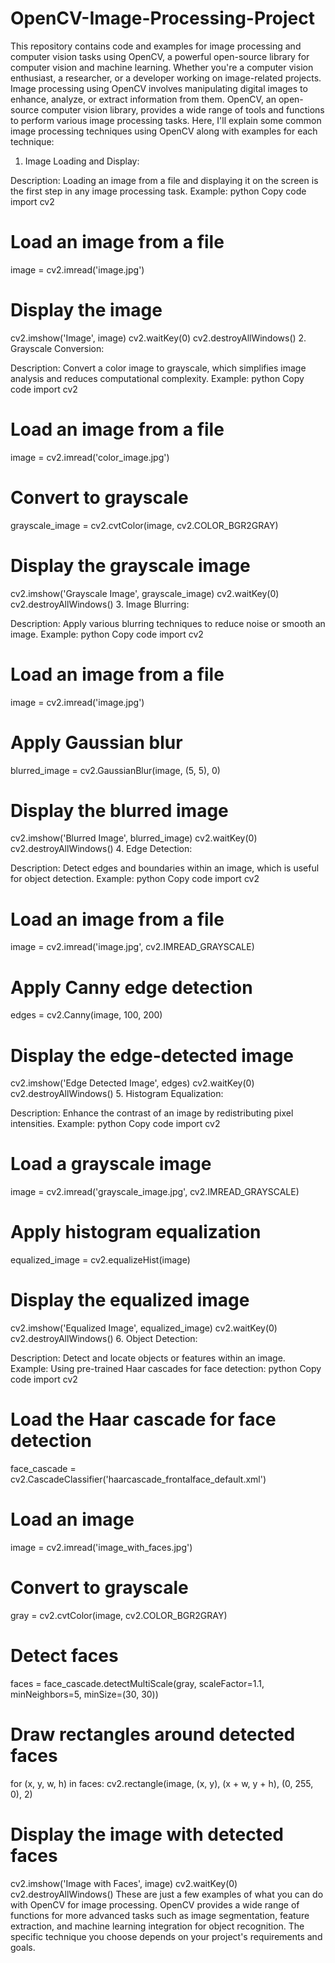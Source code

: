 # OpenCV-Image-Processing-Project
This repository contains code and examples for image processing and computer vision tasks using OpenCV, a powerful open-source library for computer vision and machine learning. Whether you're a computer vision enthusiast, a researcher, or a developer working on image-related projects.
 Image processing using OpenCV involves manipulating digital images to enhance, analyze, or extract information from them. OpenCV, an open-source computer vision library, provides a wide range of tools and functions to perform various image processing tasks. Here, I'll explain some common image processing techniques using OpenCV along with examples for each technique:

1. Image Loading and Display:

Description: Loading an image from a file and displaying it on the screen is the first step in any image processing task.
Example:
python
Copy code
import cv2

# Load an image from a file
image = cv2.imread('image.jpg')

# Display the image
cv2.imshow('Image', image)
cv2.waitKey(0)
cv2.destroyAllWindows()
2. Grayscale Conversion:

Description: Convert a color image to grayscale, which simplifies image analysis and reduces computational complexity.
Example:
python
Copy code
import cv2

# Load an image from a file
image = cv2.imread('color_image.jpg')

# Convert to grayscale
grayscale_image = cv2.cvtColor(image, cv2.COLOR_BGR2GRAY)

# Display the grayscale image
cv2.imshow('Grayscale Image', grayscale_image)
cv2.waitKey(0)
cv2.destroyAllWindows()
3. Image Blurring:

Description: Apply various blurring techniques to reduce noise or smooth an image.
Example:
python
Copy code
import cv2

# Load an image from a file
image = cv2.imread('image.jpg')

# Apply Gaussian blur
blurred_image = cv2.GaussianBlur(image, (5, 5), 0)

# Display the blurred image
cv2.imshow('Blurred Image', blurred_image)
cv2.waitKey(0)
cv2.destroyAllWindows()
4. Edge Detection:

Description: Detect edges and boundaries within an image, which is useful for object detection.
Example:
python
Copy code
import cv2

# Load an image from a file
image = cv2.imread('image.jpg', cv2.IMREAD_GRAYSCALE)

# Apply Canny edge detection
edges = cv2.Canny(image, 100, 200)

# Display the edge-detected image
cv2.imshow('Edge Detected Image', edges)
cv2.waitKey(0)
cv2.destroyAllWindows()
5. Histogram Equalization:

Description: Enhance the contrast of an image by redistributing pixel intensities.
Example:
python
Copy code
import cv2

# Load a grayscale image
image = cv2.imread('grayscale_image.jpg', cv2.IMREAD_GRAYSCALE)

# Apply histogram equalization
equalized_image = cv2.equalizeHist(image)

# Display the equalized image
cv2.imshow('Equalized Image', equalized_image)
cv2.waitKey(0)
cv2.destroyAllWindows()
6. Object Detection:

Description: Detect and locate objects or features within an image.
Example: Using pre-trained Haar cascades for face detection:
python
Copy code
import cv2

# Load the Haar cascade for face detection
face_cascade = cv2.CascadeClassifier('haarcascade_frontalface_default.xml')

# Load an image
image = cv2.imread('image_with_faces.jpg')

# Convert to grayscale
gray = cv2.cvtColor(image, cv2.COLOR_BGR2GRAY)

# Detect faces
faces = face_cascade.detectMultiScale(gray, scaleFactor=1.1, minNeighbors=5, minSize=(30, 30))

# Draw rectangles around detected faces
for (x, y, w, h) in faces:
    cv2.rectangle(image, (x, y), (x + w, y + h), (0, 255, 0), 2)

# Display the image with detected faces
cv2.imshow('Image with Faces', image)
cv2.waitKey(0)
cv2.destroyAllWindows()
These are just a few examples of what you can do with OpenCV for image processing. OpenCV provides a wide range of functions for more advanced tasks such as image segmentation, feature extraction, and machine learning integration for object recognition. The specific technique you choose depends on your project's requirements and goals.
